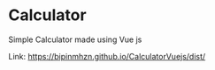 # Calculator

Simple Calculator made using Vue js

Link: https://bipinmhzn.github.io/CalculatorVuejs/dist/
